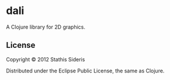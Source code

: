 # dali

A Clojure library for 2D graphics.

## License

Copyright © 2012 Stathis Sideris

Distributed under the Eclipse Public License, the same as Clojure.
